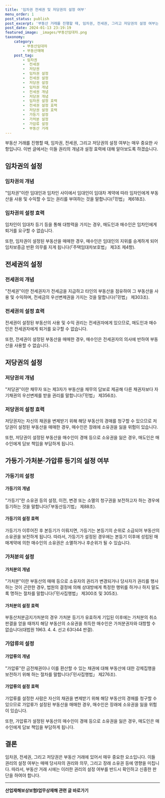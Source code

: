 ```yaml
---
title: '임차권 전세권 및 저당권의 설정 여부'
menu_order: 1
post_status: publish
post_excerpt: '부동산 거래를 진행할 때, 임차권, 전세권, 그리고 저당권의 설정 여부는 매우 중요한 사항입니다. 이번 글에서는 이들 권리의 개념과 설정 효력에 대해 알아보도록 하겠습니다.'
post_date: 2024-01-13 23:19:19
featured_image: _images/부동산임대차.png
taxonomy:
    category:
        - 부동산임대차
        - 부동산매매
    post_tag:
        - 임차권
        -  전세권
        -  저당권
        -  임차권 설정
        -  전세권 설정
        -  저당권 설정
        -  임차권 개념
        -  전세권 개념
        -  저당권 개념
        -  임차권 설정 효력
        -  전세권 설정 효력
        -  저당권 설정 효력
        -  가등기 설정
        -  가처분 설정
        -  가압류 설정
        -  부동산 거래
---
```



부동산 거래를 진행할 때, 임차권, 전세권, 그리고 저당권의 설정 여부는 매우 중요한 사항입니다. 이번 글에서는 이들 권리의 개념과 설정 효력에 대해 알아보도록 하겠습니다.

## 임차권의 설정
### 임차권의 개념
"임차권"이란 임대인과 임차인 사이에서 임대인이 임대차 계약에 따라 임차인에게 부동산을 사용 및 수익할 수 있는 권리를 부여하는 것을 말합니다(「민법」 제618조).

### 임차권의 설정 효력
임차인이 임대차 등기 등을 통해 대항력을 가지는 경우, 매도인과 매수인은 임차인에게 퇴거를 요구할 수 없습니다.

또한, 임차권이 설정된 부동산을 매매한 경우, 매수인은 임대인의 지위를 승계하게 되어 임차보증금 반환 의무를 지게 됩니다(「주택임대차보호법」 제3조 제4항).

## 전세권의 설정
### 전세권의 개념
"전세권"이란 전세권자가 전세금을 지급하고 타인의 부동산을 점유하여 그 부동산을 사용 및 수익하며, 전세금의 우선변제권을 가지는 것을 말합니다(「민법」 제303조).

### 전세권의 설정 효력
전세권이 설정된 부동산의 사용 및 수익 권리는 전세권자에게 있으므로, 매도인과 매수인은 전세권자에게 퇴거를 요구할 수 없습니다.

또한, 전세권이 설정된 부동산을 매매한 경우, 매수인은 전세권자의 의사에 반하여 부동산을 사용할 수 없습니다.

## 저당권의 설정
### 저당권의 개념
"저당권"이란 채무자 또는 제3자가 부동산을 채무의 담보로 제공해 다른 채권자보다 자기채권의 우선변제를 받을 권리를 말합니다(「민법」 제356조).

### 저당권의 설정 효력
저당권자는 자신의 채권을 변제받기 위해 해당 부동산의 경매를 청구할 수 있으므로 저당권이 설정된 부동산을 매매한 경우, 매수인은 장래에 소유권을 잃을 위험이 있습니다.

또한, 저당권이 설정된 부동산을 매수인이 경매 등으로 소유권을 잃은 경우, 매도인은 매수인에게 담보 책임을 부담하게 됩니다.

## 가등기·가처분·가압류 등기의 설정 여부
### 가등기의 설정
#### 가등기의 개념
"가등기"란 소유권 등의 설정, 이전, 변경 또는 소멸의 청구권을 보전하고자 하는 경우에 등기하는 것을 말합니다(「부동산등기법」 제88조).

#### 가등기의 설정 효력
가등기가 이루어진 후 본등기가 이뤄지면, 가등기는 본등기의 순위로 소급되어 부동산의 소유권을 보전하게 됩니다. 따라서, 가등기가 설정된 경우에는 본등기 이후에 성립된 매매계약에 의한 매수인의 소유권은 소멸하거나 후순위가 될 수 있습니다.

### 가처분의 설정
#### 가처분의 개념
"가처분"이란 부동산의 매매 등으로 소유자의 권리가 변경되거나 당사자가 권리를 행사하는 것이 곤란한 경우, 법원의 결정에 의해 상대방에게 특정한 행위를 하거나 하지 말도록 명하는 절차를 말합니다(「민사집행법」 제300조 및 305조).

#### 가처분의 설정 효력
부동산처분금지가처분의 경우 가처분 등기가 유효하게 기입된 이후에는 가처분의 취소판결을 얻을 때까지 해당 부동산의 소유권을 취득한 매수인은 가처분권자와 대항할 수 없습니다(대법원 1963. 4. 4. 선고 63다44 판결).

### 가압류의 설정
#### 가압류의 개념
"가압류"란 금전채권이나 이를 환산할 수 있는 채권에 대해 부동산에 대한 강제집행을 보전하기 위해 하는 절차를 말합니다(「민사집행법」 제276조).

#### 가압류의 설정 효력
가압류를 설정한 사람은 자신의 채권을 변제받기 위해 해당 부동산의 경매를 청구할 수 있으므로 가압류가 설정된 부동산을 매매한 경우, 매수인은 장래에 소유권을 잃을 위험이 있습니다.

또한, 가압류가 설정된 부동산의 매수인이 경매 등으로 소유권을 잃은 경우, 매도인은 매수인에게 담보 책임을 부담하게 됩니다.

## 결론
임차권, 전세권, 그리고 저당권은 부동산 거래에 있어서 매우 중요한 요소입니다. 이들 권리의 설정 여부는 매매 당사자의 권리와 의무, 그리고 장래 소유권 등에 영향을 미칩니다. 따라서, 부동산 거래 시에는 이러한 권리의 설정 여부를 반드시 확인하고 신중한 판단을 하여야 합니다.
<!-- wp:separator -->
<hr class="wp-block-separator has-alpha-channel-opacity"/>
<!-- /wp:separator -->

<!-- wp:group {"backgroundColor":"base","layout":{"type":"constrained"}} -->
<div class="wp-block-group has-base-background-color has-background"><!-- wp:paragraph {"align":"center","fontSize":"medium"} -->
<p class="has-text-align-center has-large-font-size"><strong>산업재해보상보험Ⅰ업무상재해 관련 글 바로가기</strong></p>
<!-- /wp:paragraph -->


<!-- wp:latest-posts
{"categories":[{"id":10860,"count":19,"description":"","link":"https://uknowlaw.com/category/%ec%82%b0%ec%97%85%ec%9e%ac%ed%95%b4%eb%b3%b4%ec%83%81%eb%b3%b4%ed%97%98%e2%85%b0%ec%97%85%eb%ac%b4%ec%83%81%ec%9e%ac%ed%95%b4/","name":"산업재해보상보험Ⅰ업무상재해","slug":"산업재해보상보험Ⅰ업무상재해","taxonomy":"category","parent":0,"meta":[],"_links":{"self":[{"href":"https://uknowlaw.com/wp-json/wp/v2/categories/10860"}],"collection":[{"href":"https://uknowlaw.com/wp-json/wp/v2/categories"}],"about":[{"href":"https://uknowlaw.com/wp-json/wp/v2/taxonomies/category"}],"wp:post_type":[{"href":"https://uknowlaw.com/wp-json/wp/v2/posts?categories=10860"}],"curies":[{"name":"wp","href":"https://api.w.org/{rel}","templated":true}]}}],"postsToShow":100,"excerptLength":28,"postLayout":"grid","columns":2,"featuredImageAlign":"left","featuredImageSizeSlug":"large","fontSize":"small"} /--></div>
<!-- /wp:group -->